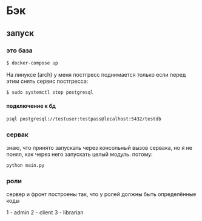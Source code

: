 # Бэк

## запуск

### это база

```sh
$ docker-compose up
```

На линуксе (arch) у меня постгресс поднимается только если перед этим снять сервис постгресса:

```bash
$ sudo systemctl stop postgresql
```

#### подключение к бд

```bash
psql postgresql://testuser:testpass@localhost:5432/testdb
```

### сервак

знаю, что принято запускать через консольный вызов сервака, но я не понял, как через него запускать целый модуль.
потому:

```bash
python main.py
```

### роли

сервер и фронт построены так, что у ролей должны быть определённые коды

1 - admin
2 - client
3 - librarian


